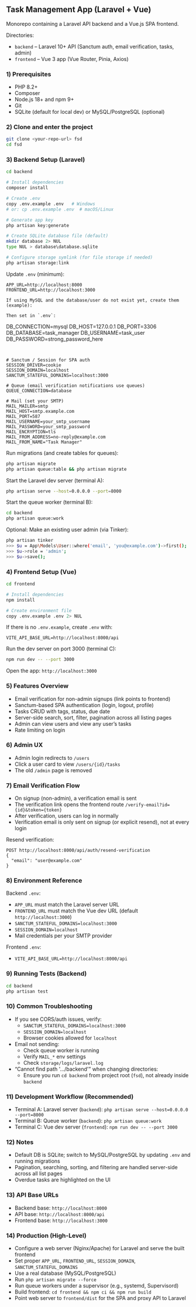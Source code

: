 ## Task Management App (Laravel + Vue)

Monorepo containing a Laravel API backend and a Vue.js SPA frontend.

Directories:
- `backend` – Laravel 10+ API (Sanctum auth, email verification, tasks, admin)
- `frontend` – Vue 3 app (Vue Router, Pinia, Axios)


### 1) Prerequisites
- PHP 8.2+
- Composer
- Node.js 18+ and npm 9+
- Git
- SQLite (default for local dev) or MySQL/PostgreSQL (optional)


### 2) Clone and enter the project
```bash
git clone <your-repo-url> fsd
cd fsd
```


### 3) Backend Setup (Laravel)
```bash
cd backend

# Install dependencies
composer install

# Create .env
copy .env.example .env   # Windows
# or: cp .env.example .env  # macOS/Linux

# Generate app key
php artisan key:generate

# Create SQLite database file (default)
mkdir database 2> NUL
type NUL > database\database.sqlite

# Configure storage symlink (for file storage if needed)
php artisan storage:link
```

Update `.env` (minimum):
```
APP_URL=http://localhost:8000
FRONTEND_URL=http://localhost:3000

If using MySQL and the database/user do not exist yet, create them (example):

Then set in `.env`:
```
DB_CONNECTION=mysql
DB_HOST=127.0.0.1
DB_PORT=3306
DB_DATABASE=task_manager
DB_USERNAME=task_user
DB_PASSWORD=strong_password_here
```


# Sanctum / Session for SPA auth
SESSION_DRIVER=cookie
SESSION_DOMAIN=localhost
SANCTUM_STATEFUL_DOMAINS=localhost:3000

# Queue (email verification notifications use queues)
QUEUE_CONNECTION=database

# Mail (set your SMTP)
MAIL_MAILER=smtp
MAIL_HOST=smtp.example.com
MAIL_PORT=587
MAIL_USERNAME=your_smtp_username
MAIL_PASSWORD=your_smtp_password
MAIL_ENCRYPTION=tls
MAIL_FROM_ADDRESS=no-reply@example.com
MAIL_FROM_NAME="Task Manager"
```

Run migrations (and create tables for queues):
```bash
php artisan migrate
php artisan queue:table && php artisan migrate
```

Start the Laravel dev server (terminal A):
```bash
php artisan serve --host=0.0.0.0 --port=8000
```

Start the queue worker (terminal B):
```bash
cd backend
php artisan queue:work
```

Optional: Make an existing user admin (via Tinker):
```bash
php artisan tinker
>>> $u = App\Models\User::where('email', 'you@example.com')->first();
>>> $u->role = 'admin';
>>> $u->save();
```


### 4) Frontend Setup (Vue)
```bash
cd frontend

# Install dependencies
npm install

# Create environment file
copy .env.example .env 2> NUL
```

If there is no `.env.example`, create `.env` with:
```
VITE_API_BASE_URL=http://localhost:8000/api
```

Run the dev server on port 3000 (terminal C):
```bash
npm run dev -- --port 3000
```

Open the app: `http://localhost:3000`


### 5) Features Overview
- Email verification for non-admin signups (link points to frontend)
- Sanctum-based SPA authentication (login, logout, profile)
- Tasks CRUD with tags, status, due date
- Server-side search, sort, filter, pagination across all listing pages
- Admin can view users and view any user’s tasks
- Rate limiting on login


### 6) Admin UX
- Admin login redirects to `/users`
- Click a user card to view `/users/{id}/tasks`
- The old `/admin` page is removed


### 7) Email Verification Flow
- On signup (non-admin), a verification email is sent
- The verification link opens the frontend route `/verify-email?id={id}&token={token}`
- After verification, users can log in normally
- Verification email is only sent on signup (or explicit resend), not at every login

Resend verification:
```
POST http://localhost:8000/api/auth/resend-verification
{
  "email": "user@example.com"
}
```


### 8) Environment Reference
Backend `.env`:
- `APP_URL` must match the Laravel server URL
- `FRONTEND_URL` must match the Vue dev URL (default `http://localhost:3000`)
- `SANCTUM_STATEFUL_DOMAINS=localhost:3000`
- `SESSION_DOMAIN=localhost`
- Mail credentials per your SMTP provider

Frontend `.env`:
- `VITE_API_BASE_URL=http://localhost:8000/api`


### 9) Running Tests (Backend)
```bash
cd backend
php artisan test
```


### 10) Common Troubleshooting
- If you see CORS/auth issues, verify:
  - `SANCTUM_STATEFUL_DOMAINS=localhost:3000`
  - `SESSION_DOMAIN=localhost`
  - Browser cookies allowed for `localhost`
- Email not sending:
  - Check queue worker is running
  - Verify `MAIL_*` env settings
  - Check `storage/logs/laravel.log`
- “Cannot find path '.../backend'” when changing directories:
  - Ensure you run `cd backend` from project root (`fsd`), not already inside `backend`


### 11) Development Workflow (Recommended)
- Terminal A: Laravel server (`backend`): `php artisan serve --host=0.0.0.0 --port=8000`
- Terminal B: Queue worker (`backend`): `php artisan queue:work`
- Terminal C: Vue dev server (`frontend`): `npm run dev -- --port 3000`


### 12) Notes
- Default DB is SQLite; switch to MySQL/PostgreSQL by updating `.env` and running migrations
- Pagination, searching, sorting, and filtering are handled server-side across all list pages
- Overdue tasks are highlighted on the UI


### 13) API Base URLs
- Backend base: `http://localhost:8000`
- API base: `http://localhost:8000/api`
- Frontend base: `http://localhost:3000`


### 14) Production (High-Level)
- Configure a web server (Nginx/Apache) for Laravel and serve the built frontend
- Set proper `APP_URL`, `FRONTEND_URL`, `SESSION_DOMAIN`, `SANCTUM_STATEFUL_DOMAINS`
- Use a real database (MySQL/PostgreSQL)
- Run `php artisan migrate --force`
- Run queue workers under a supervisor (e.g., systemd, Supervisord)
- Build frontend: `cd frontend && npm ci && npm run build`
- Point web server to `frontend/dist` for the SPA and proxy API to Laravel



